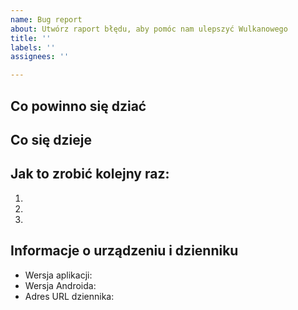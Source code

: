 ```yaml
---
name: Bug report
about: Utwórz raport błędu, aby pomóc nam ulepszyć Wulkanowego
title: ''
labels: ''
assignees: ''

---
```


## Co powinno się dziać


## Co się dzieje


## Jak to zrobić kolejny raz:

  1.
  2.
  3.

## Informacje o urządzeniu i dzienniku

  - Wersja aplikacji:
  - Wersja Androida:
  - Adres URL dziennika:
